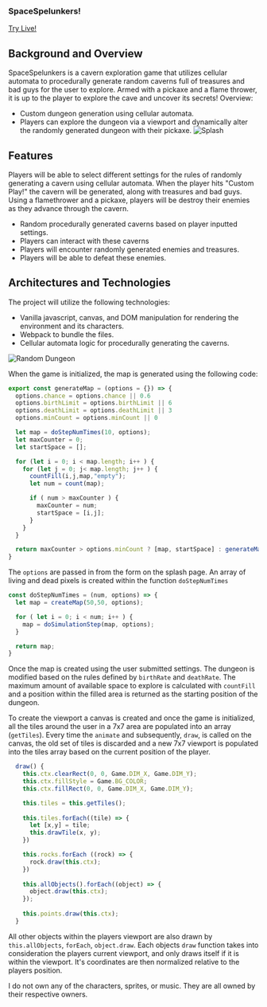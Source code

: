### SpaceSpelunkers!

[Try Live!](https://patrickw098.github.io/Space-Spelunkers/)

## Background and Overview
SpaceSpelunkers is a cavern exploration game that utilizes cellular automata to procedurally generate random caverns full of treasures and bad guys for the user to explore.  Armed with a pickaxe and a flame thrower, it is up to the player to explore the cave and uncover its secrets!
Overview:
* Custom dungeon generation using cellular automata.  
* Players can explore the dungeon via a viewport and dynamically alter the randomly generated dungeon with their pickaxe.
![Splash](https://i.imgur.com/MJl4IR8.jpg)


## Features
Players will be able to select different settings for the rules of randomly generating a cavern using cellular automata.  When the player hits "Custom Play!" the cavern will be generated, along with treasures and bad guys.  Using a flamethrower and a pickaxe, players will be destroy their enemies as they advance through the cavern.

* Random procedurally generated caverns based on player inputted settings.
* Players can interact with these caverns
* Players will encounter randomly generated enemies and treasures.
* Players will be able to defeat these enemies.

## Architectures and Technologies
The project will utilize the following technologies:
* Vanilla javascript, canvas, and DOM manipulation for rendering the environment and its characters.
* Webpack to bundle the files.
* Cellular automata logic for procedurally generating the caverns.  

![Random Dungeon](https://i.imgur.com/8JJXUCy.png)


When the game is initialized, the map is generated using the following code:

```javascript
export const generateMap = (options = {}) => {
  options.chance = options.chance || 0.6
  options.birthLimit = options.birthLimit || 6
  options.deathLimit = options.deathLimit || 3
  options.minCount = options.minCount || 0

  let map = doStepNumTimes(10, options);
  let maxCounter = 0;
  let startSpace = [];

  for (let i = 0; i < map.length; i++ ) {
    for (let j = 0; j< map.length; j++ ) {
      countFill(i,j,map,"empty");
      let num = count(map);

      if ( num > maxCounter ) {
        maxCounter = num;
        startSpace = [i,j];
      }
    }
  }

  return maxCounter > options.minCount ? [map, startSpace] : generateMap()
}
```
The `options` are passed in from the form on the splash page.  An array of living and dead pixels is created within the function `doStepNumTimes`

```javascript
const doStepNumTimes = (num, options) => {
  let map = createMap(50,50, options);

  for ( let i = 0; i < num; i++ ) {
    map = doSimulationStep(map, options);
  }

  return map;
}
```

Once the map is created using the user submitted settings.  The dungeon is modified based on the rules defined by `birthRate` and `deathRate`.  The maximum amount of available space to explore is calculated with `countFill` and a position within the filled area is returned as the starting position of the dungeon.

To create the viewport a canvas is created and once the game is initialized, all the tiles around the user in a 7x7 area are populated into an array (`getTiles`).  Every time the `animate` and subsequently, `draw`, is called on the canvas, the old set of tiles is discarded and a new 7x7 viewport is populated into the tiles array based on the current position of the player.

```javascript
  draw() {
    this.ctx.clearRect(0, 0, Game.DIM_X, Game.DIM_Y);
    this.ctx.fillStyle = Game.BG_COLOR;
    this.ctx.fillRect(0, 0, Game.DIM_X, Game.DIM_Y);

    this.tiles = this.getTiles();
    
    this.tiles.forEach((tile) => {
      let [x,y] = tile;
      this.drawTile(x, y);
    })

    this.rocks.forEach ((rock) => {
      rock.draw(this.ctx);
    })
    
    this.allObjects().forEach((object) => {
      object.draw(this.ctx);
    });
    
    this.points.draw(this.ctx);
  }
```

All other objects within the players viewport are also drawn by `this.allObjects`, `forEach`, `object.draw`.  Each objects `draw` function takes into consideration the players current viewport, and only draws itself if it is within the viewport.  It's coordinates are then normalized relative to the players position.

I do not own any of the characters, sprites, or music.  They are all owned by their respective owners.
